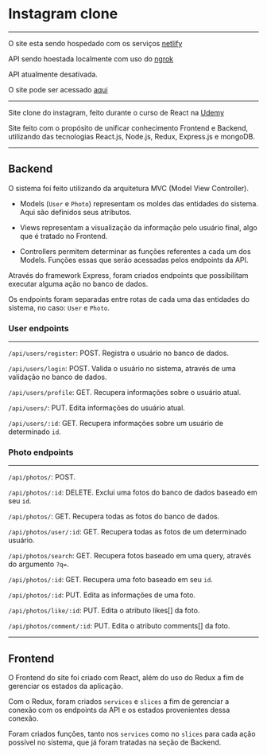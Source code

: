 # Instagram clone

<hr> 

O site esta sendo hospedado com os serviços [netlify](https://www.netlify.com/)

API sendo hoestada localmente com uso do [ngrok](https://ngrok.com/docs/getting-started/)

API atualmente desativada.

O site pode ser acessado [aqui](https://instagramclone-leob.netlify.app/)

<hr>

Site clone do instagram, feito durante o curso de React na [Udemy](https://www.udemy.com/course/react-do-zero-a-maestria-c-hooks-router-api-projetos/)

Site feito com o propósito de unificar conhecimento Frontend e Backend, utilizando das tecnologias React.js, Node.js, Redux, Express.js e mongoDB.

<hr>

## Backend

O sistema foi feito utilizando da arquitetura MVC (Model View Controller).

- Models (`User` e `Photo`) representam os moldes das entidades do sistema. Aqui são definidos seus atributos. 

- Views representam a visualização da informação pelo usuário final, algo que é tratado no Frontend.

- Controllers permitem determinar as funções referentes a cada um dos Models. Funções essas que serão acessadas pelos endpoints da API.

Através do framework Express, foram criados endpoints que possibilitam executar alguma ação no banco de dados.

Os endpoints foram separadas entre rotas de cada uma das entidades do sistema, no caso: `User` e `Photo`.

### User endpoints

<hr>

`/api/users/register`: POST. Registra o usuário no banco de dados.

`/api/users/login`: POST. Valida o usuário no sistema, através de uma validação no banco de dados.

`/api/users/profile`: GET. Recupera informações sobre o usuário atual.

`/api/users/`: PUT. Edita informações do usuário atual. 

`/api/users/:id`: GET. Recupera informações sobre um usuário de determinado `id`.

### Photo endpoints

<hr>

`/api/photos/`: POST. 

`/api/photos/:id`: DELETE. Exclui uma fotos do banco de dados baseado em seu `id`.

`/api/photos/`: GET. Recupera todas as fotos do banco de dados. 

`/api/photos/user/:id`: GET. Recupera todas as fotos de um determinado usuário.

`/api/photos/search`: GET. Recupera fotos baseado em uma query, através do argumento `?q=`.

`/api/photos/:id`: GET. Recupera uma foto baseado em seu `id`.

`/api/photos/:id`: PUT. Edita as informações de uma foto. 

`/api/photos/like/:id`: PUT. Edita o atributo likes[] da foto. 

`/api/photos/comment/:id`: PUT. Edita o atributo comments[] da foto.

<hr>

## Frontend

O Frontend do site foi criado com React, além do uso do Redux a fim de gerenciar os estados da aplicação. 

Com o Redux, foram criados `services` e `slices` a fim de gerenciar a conexão com os endpoints da API e os estados provenientes dessa conexão. 

Foram criados funções, tanto nos `services` como no `slices` para cada ação possível no sistema, que já foram tratadas na seção de Backend.


